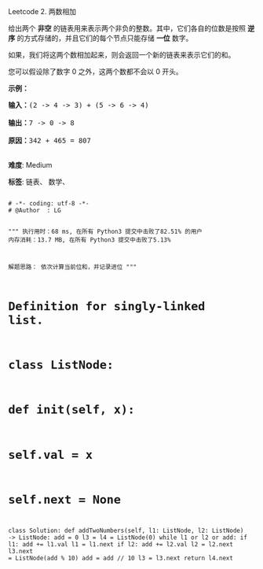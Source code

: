 Leetcode 2. 两数相加
<p>给出两个&nbsp;<strong>非空</strong> 的链表用来表示两个非负的整数。其中，它们各自的位数是按照&nbsp;<strong>逆序</strong>&nbsp;的方式存储的，并且它们的每个节点只能存储&nbsp;<strong>一位</strong>&nbsp;数字。</p>


<p>如果，我们将这两个数相加起来，则会返回一个新的链表来表示它们的和。</p>



<p>您可以假设除了数字 0 之外，这两个数都不会以 0&nbsp;开头。</p>



<p><strong>示例：</strong></p>



<pre><strong>输入：</strong>(2 -&gt; 4 -&gt; 3) + (5 -&gt; 6 -&gt; 4)

<strong>输出：</strong>7 -&gt; 0 -&gt; 8

<strong>原因：</strong>342 + 465 = 807

</pre>





 **难度**: Medium



 **标签**: 链表、 数学、 





<div class="hcb_wrap">
<pre class="prism undefined-numbers lang-python" data-lang="Python"><code>
# -*- coding: utf-8 -*-
# @Author  : LG

"""
执行用时：68 ms, 在所有 Python3 提交中击败了82.51% 的用户
内存消耗：13.7 MB, 在所有 Python3 提交中击败了5.13%

解题思路：
    依次计算当前位和，并记录进位
"""

# Definition for singly-linked list.
# class ListNode:
#     def __init__(self, x):
#         self.val = x
#         self.next = None

class Solution:
    def addTwoNumbers(self, l1: ListNode, l2: ListNode) -> ListNode:
        add = 0
        l3 = l4 = ListNode(0)
        while l1 or l2 or add:
            if l1:
                add += l1.val
                l1 = l1.next
            if l2:
                add += l2.val
                l2 = l2.next
            l3.next = ListNode(add % 10)
            add = add // 10
            l3 = l3.next
        return l4.next


</code></pre></div>
